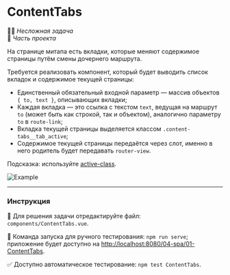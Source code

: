 # ContentTabs

👶🏻 _Несложная задача_<br />
💼 _Часть проекта_

<!--start_statement-->
На странице митапа есть вкладки, которые меняют содержимое страницы путём смены дочернего маршрута. 

Требуется реализовать компонент, который будет выводить список вкладок и содержимое текущей страницы:
- Единственный обязательный входной параметр — массив объектов `{ to, text }`, описывающих вкладки;
- Каждая вкладка — это ссылка с текстом `text`, ведущая на маршрут `to` (может быть как строкой, так и объектом), аналогично параметру `to` в `route-link`;
- Вкладка текущей страницы выделяется классом `.content-tabs__tab_active`;
- Содержимое текущей страницы передаётся через слот, именно в него родитель будет передавать `router-view`.

Подсказка: используйте [active-class](https://router.vuejs.org/api/#active-class).

<img src="https://i.imgur.com/mDbnco5.gif" alt="Example" />
<!--end_statement-->

---

### Инструкция

📝 Для решения задачи отредактируйте файл: `components/ContentTabs.vue`.

🚀 Команда запуска для ручного тестирования: `npm run serve`;<br>
приложение будет доступно на [http://localhost:8080/04-spa/01-ContentTabs](http://localhost:8080/04-spa/01-ContentTabs).

✅ Доступно автоматическое тестирование: `npm test ContentTabs`.
